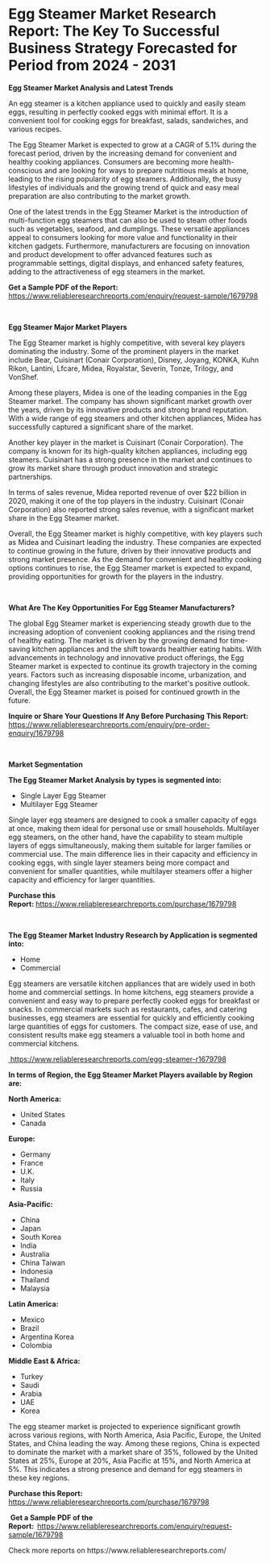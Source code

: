 <p><h1>Egg Steamer Market Research Report: The Key To Successful Business Strategy Forecasted for Period from 2024 - 2031</h1></p><p><strong>Egg Steamer Market Analysis and Latest Trends</strong></p>
<p><p>An egg steamer is a kitchen appliance used to quickly and easily steam eggs, resulting in perfectly cooked eggs with minimal effort. It is a convenient tool for cooking eggs for breakfast, salads, sandwiches, and various recipes.</p><p>The Egg Steamer Market is expected to grow at a CAGR of 5.1% during the forecast period, driven by the increasing demand for convenient and healthy cooking appliances. Consumers are becoming more health-conscious and are looking for ways to prepare nutritious meals at home, leading to the rising popularity of egg steamers. Additionally, the busy lifestyles of individuals and the growing trend of quick and easy meal preparation are also contributing to the market growth.</p><p>One of the latest trends in the Egg Steamer Market is the introduction of multi-function egg steamers that can also be used to steam other foods such as vegetables, seafood, and dumplings. These versatile appliances appeal to consumers looking for more value and functionality in their kitchen gadgets. Furthermore, manufacturers are focusing on innovation and product development to offer advanced features such as programmable settings, digital displays, and enhanced safety features, adding to the attractiveness of egg steamers in the market.</p></p>
<p><strong>Get a Sample PDF of the Report:&nbsp;</strong> <a href="https://www.reliableresearchreports.com/enquiry/request-sample/1679798">https://www.reliableresearchreports.com/enquiry/request-sample/1679798</a></p>
<p>&nbsp;</p>
<p><strong>Egg Steamer Major Market Players</strong></p>
<p><p>The Egg Steamer market is highly competitive, with several key players dominating the industry. Some of the prominent players in the market include Bear, Cuisinart (Conair Corporation), Disney, Joyang, KONKA, Kuhn Rikon, Lantini, Lfcare, Midea, Royalstar, Severin, Tonze, Trilogy, and VonShef.</p><p>Among these players, Midea is one of the leading companies in the Egg Steamer market. The company has shown significant market growth over the years, driven by its innovative products and strong brand reputation. With a wide range of egg steamers and other kitchen appliances, Midea has successfully captured a significant share of the market.</p><p>Another key player in the market is Cuisinart (Conair Corporation). The company is known for its high-quality kitchen appliances, including egg steamers. Cuisinart has a strong presence in the market and continues to grow its market share through product innovation and strategic partnerships.</p><p>In terms of sales revenue, Midea reported revenue of over $22 billion in 2020, making it one of the top players in the industry. Cuisinart (Conair Corporation) also reported strong sales revenue, with a significant market share in the Egg Steamer market.</p><p>Overall, the Egg Steamer market is highly competitive, with key players such as Midea and Cuisinart leading the industry. These companies are expected to continue growing in the future, driven by their innovative products and strong market presence. As the demand for convenient and healthy cooking options continues to rise, the Egg Steamer market is expected to expand, providing opportunities for growth for the players in the industry.</p></p>
<p>&nbsp;</p>
<p><strong>What Are The Key Opportunities For Egg Steamer Manufacturers?</strong></p>
<p><p>The global Egg Steamer market is experiencing steady growth due to the increasing adoption of convenient cooking appliances and the rising trend of healthy eating. The market is driven by the growing demand for time-saving kitchen appliances and the shift towards healthier eating habits. With advancements in technology and innovative product offerings, the Egg Steamer market is expected to continue its growth trajectory in the coming years. Factors such as increasing disposable income, urbanization, and changing lifestyles are also contributing to the market's positive outlook. Overall, the Egg Steamer market is poised for continued growth in the future.</p></p>
<p><strong>Inquire or Share Your Questions If Any Before Purchasing This Report:</strong> <a href="https://www.reliableresearchreports.com/enquiry/pre-order-enquiry/1679798">https://www.reliableresearchreports.com/enquiry/pre-order-enquiry/1679798</a></p>
<p>&nbsp;</p>
<p><strong>Market Segmentation</strong></p>
<p><strong>The Egg Steamer Market Analysis by types is segmented into:</strong></p>
<p><ul><li>Single Layer Egg Steamer</li><li>Multilayer Egg Steamer</li></ul></p>
<p><p>Single layer egg steamers are designed to cook a smaller capacity of eggs at once, making them ideal for personal use or small households. Multilayer egg steamers, on the other hand, have the capability to steam multiple layers of eggs simultaneously, making them suitable for larger families or commercial use. The main difference lies in their capacity and efficiency in cooking eggs, with single layer steamers being more compact and convenient for smaller quantities, while multilayer steamers offer a higher capacity and efficiency for larger quantities.</p></p>
<p><strong>Purchase this Report:&nbsp;</strong><a href="https://www.reliableresearchreports.com/purchase/1679798">https://www.reliableresearchreports.com/purchase/1679798</a></p>
<p>&nbsp;</p>
<p><strong>The Egg Steamer Market Industry Research by Application is segmented into:</strong></p>
<p><ul><li>Home</li><li>Commercial</li></ul></p>
<p><p>Egg steamers are versatile kitchen appliances that are widely used in both home and commercial settings. In home kitchens, egg steamers provide a convenient and easy way to prepare perfectly cooked eggs for breakfast or snacks. In commercial markets such as restaurants, cafes, and catering businesses, egg steamers are essential for quickly and efficiently cooking large quantities of eggs for customers. The compact size, ease of use, and consistent results make egg steamers a valuable tool in both home and commercial kitchens.</p></p>
<p><a href="https://www.reliableresearchreports.com/egg-steamer-r1679798">&nbsp;https://www.reliableresearchreports.com/egg-steamer-r1679798</a></p>
<p><strong>In terms of Region, the Egg Steamer Market Players available by Region are:</strong></p>
<p>
    <p> <strong> North America: </strong>
        <ul>
            <li>United States</li>
            <li>Canada</li>
        </ul>
        </p> 
    <p> <strong> Europe: </strong>
        <ul>
            <li>Germany</li>
            <li>France</li>
            <li>U.K.</li>
            <li>Italy</li>
            <li>Russia</li>
        </ul>
        </p> 
    <p> <strong> Asia-Pacific: </strong>
        <ul>
            <li>China</li>
            <li>Japan</li>
            <li>South Korea</li>
            <li>India</li>
            <li>Australia</li>
            <li>China Taiwan</li>
            <li>Indonesia</li>
            <li>Thailand</li>
            <li>Malaysia</li>
        </ul>
        </p> 
    <p> <strong> Latin America: </strong>
        <ul>
            <li>Mexico</li>
            <li>Brazil</li>
            <li>Argentina Korea</li>
            <li>Colombia</li>
        </ul>
        </p> 
    <p> <strong> Middle East & Africa: </strong>
        <ul>
            <li>Turkey</li>
            <li>Saudi</li>
            <li>Arabia</li>
            <li>UAE</li>
            <li>Korea</li>
        </ul>
    </p>
    </p>
<p><p>The egg steamer market is projected to experience significant growth across various regions, with North America, Asia Pacific, Europe, the United States, and China leading the way. Among these regions, China is expected to dominate the market with a market share of 35%, followed by the United States at 25%, Europe at 20%, Asia Pacific at 15%, and North America at 5%. This indicates a strong presence and demand for egg steamers in these key regions.</p></p>
<p><strong>Purchase this Report: </strong><a href="https://www.reliableresearchreports.com/purchase/1679798">https://www.reliableresearchreports.com/purchase/1679798</a></p>
<p>&nbsp;<strong>Get a Sample PDF of the Report:&nbsp;&nbsp;</strong><a href="https://www.reliableresearchreports.com/enquiry/request-sample/1679798">https://www.reliableresearchreports.com/enquiry/request-sample/1679798</a></p>
<p><strong></strong></p>
<p>Check more reports on https://www.reliableresearchreports.com/</p>
